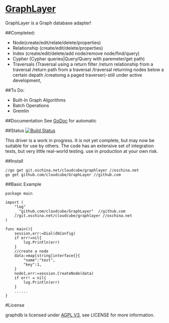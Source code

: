[GraphLayer](https://git.oschina.net/cloudcube/graphlayer)
=======


GraphLayer is a Graph database adapter! 

##Completed:
* Node(create/edit/relate/delete/properties)
* Relationship (create/edit/delete/properties)
* Index (create/edit/delete/add node/remove node/find/query)
* Cypher (Cypher queries|Query/Query with paremeter/get path)
* Traversals (Traversal using a return filter
  /return relationship from a traversal
  /return path from a traversal
  /traversal returning nodes below a certain depath
  /creatomg a paged traverser)-still under active development,


##To Do:
* Built-In Graph Algorithms
* Batch Operations
* Gremlin

##Documentation
See [GoDoc](http://godoc.org/github.com/innovationturbo/GraphLayer) for automatic

##Status
[![Build Status](https://travis-ci.org/innovationturbo/graphdb.png)](https://travis-ci.org/innovationturbo/graphdb)

This driver is a work in progress.  It is not yet complete, but may now be
suitable for use by others.  The code has an extensive set of integration
tests, but very little real-world testing. use in production at your own
risk.



##Install

	//go get git.oschina.net/cloudcube/graphlayer //oschina.net
	go get github.com/cloudcube/GraphLayer //github.com



##Basic Example

	package main

	import (
		"log"
		_ "github.com/cloudcube/GraphLayer"  //github.com
		//git.oschina.net/cloudcube/graphlayer //oschina.net
	)

	func main(){
		session,err:=Dial(dbConfig)
		if err!=nil{
			log.Println(err)
		}
		//create a node
		data:=map[string]interface{}{
			"name":"test",
			"key":1,
		}
		node1,err:=session.CreateNode(data)
		if err! = nil{
			log.Println(err)
		}
		......
	}

#License

graphdb is licensed under [AGPL V3](http://www.gnu.org/licenses/agpl.html), see LICENSE for more information.
